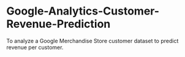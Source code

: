 # Google-Analytics-Customer-Revenue-Prediction
To analyze a Google Merchandise Store customer dataset to predict revenue per customer. 
